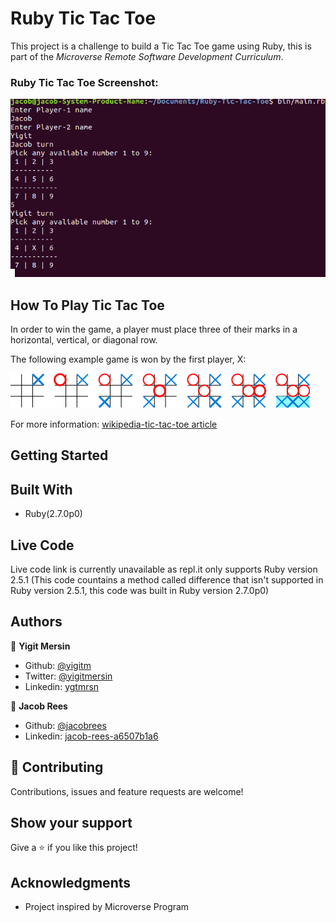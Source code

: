# Ruby Tic Tac Toe

This project is a challenge to build a Tic Tac Toe game using Ruby, this is part of the *Microverse Remote Software Development Curriculum*.

### Ruby Tic Tac Toe Screenshot:

![](screenshot/screenshot.png)

## How To Play Tic Tac Toe

In order to win the game, a player must place three of their marks in a horizontal, vertical, or diagonal row.

The following example game is won by the first player, X:

![](screenshot/screenshot_2.png)

For more information: [wikipedia-tic-tac-toe article](https://en.wikipedia.org/wiki/Tic-tac-toe)


## Getting Started


## Built With

- Ruby(2.7.0p0)


## Live Code

Live code link is currently unavailable as repl.it only supports Ruby version 2.5.1 (This code countains a method called difference that isn't supported in Ruby version 2.5.1, this code was built in Ruby version 2.7.0p0)


## Authors

👤 **Yigit Mersin**

- Github: [@yigitm](https://github.com/yigitm)
- Twitter: [@yigitmersin](https://twitter.com/yigitmersin)
- Linkedin: [ygtmrsn](https://www.linkedin.com/in/yigitmersin) 

👤 **Jacob Rees**

- Github: [@jacobrees](https://github.com/jacobrees)
- Linkedin: [jacob-rees-a6507b1a6](https://www.linkedin.com/in/jacob-rees-a6507b1a6/)


## 🤝 Contributing

Contributions, issues and feature requests are welcome!


## Show your support

Give a ⭐️ if you like this project!


## Acknowledgments

- Project inspired by Microverse Program
